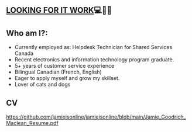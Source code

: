 ## [LOOKING FOR IT WORK](https://github.com/mooisonline/mooisonline/blob/main/Jamie_Goodrich_Maclean_Resume.pdf)💻🍁🐹 


## Who am I?:
- Currently employed as: Helpdesk Technician for Shared Services Canada
- Recent electronics and information technology program graduate.
- 5+ years of customer service experience
- Bilingual Canadian (French, English)
- Eager to apply myself and grow my skillset.
- Lover of cats and dogs
## CV
https://github.com/jamieisonline/jamieisonline/blob/main/Jamie_Goodrich_Maclean_Resume.pdf
